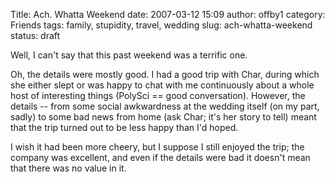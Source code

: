 Title: Ach.  Whatta Weekend
date: 2007-03-12 15:09
author: offby1
category: Friends
tags: family, stupidity, travel, wedding
slug: ach-whatta-weekend
status: draft

Well, I can't say that this past weekend was a terrific one.

Oh, the details were mostly good. I had a good trip with Char, during which she either slept or was happy to chat with me continuously about a whole host of interesting things (PolySci == good conversation). However, the details \-- from some social awkwardness at the wedding itself (on my part, sadly) to some bad news from home (ask Char; it's her story to tell) meant that the trip turned out to be less happy than I'd hoped.

I wish it had been more cheery, but I suppose I still enjoyed the trip; the company was excellent, and even if the details were bad it doesn't mean that there was no value in it.
